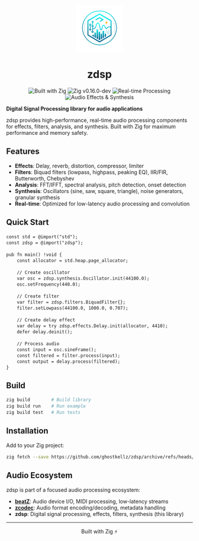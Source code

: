 <div align="center">
  <img src="assets/icons/zdsp.png" alt="zdsp logo" width="128" height="128" />
  <h1>zdsp</h1>

  ![Built with Zig](https://img.shields.io/badge/Built%20with-Zig-yellow?style=flat&logo=zig)
  ![Zig v0.16.0-dev](https://img.shields.io/badge/Zig-v0.16.0--dev-orange?style=flat)
  ![Real-time Processing](https://img.shields.io/badge/Real--time-Processing-blue?style=flat)
  ![Audio Effects & Synthesis](https://img.shields.io/badge/Audio-Effects%20%26%20Synthesis-green?style=flat)
</div>

**Digital Signal Processing library for audio applications**

zdsp provides high-performance, real-time audio processing components for effects, filters, analysis, and synthesis. Built with Zig for maximum performance and memory safety.

## Features

- **Effects**: Delay, reverb, distortion, compressor, limiter
- **Filters**: Biquad filters (lowpass, highpass, peaking EQ), IIR/FIR, Butterworth, Chebyshev
- **Analysis**: FFT/IFFT, spectral analysis, pitch detection, onset detection
- **Synthesis**: Oscillators (sine, saw, square, triangle), noise generators, granular synthesis
- **Real-time**: Optimized for low-latency audio processing and convolution

## Quick Start

```zig
const std = @import("std");
const zdsp = @import("zdsp");

pub fn main() !void {
    const allocator = std.heap.page_allocator;

    // Create oscillator
    var osc = zdsp.synthesis.Oscillator.init(44100.0);
    osc.setFrequency(440.0);

    // Create filter
    var filter = zdsp.filters.BiquadFilter{};
    filter.setLowpass(44100.0, 1000.0, 0.707);

    // Create delay effect
    var delay = try zdsp.effects.Delay.init(allocator, 4410);
    defer delay.deinit();

    // Process audio
    const input = osc.sineFrame();
    const filtered = filter.process(input);
    const output = delay.process(filtered);
}
```

## Build

```bash
zig build        # Build library
zig build run    # Run example
zig build test   # Run tests
```

## Installation

Add to your Zig project:

```bash
zig fetch --save https://github.com/ghostkellz/zdsp/archive/refs/heads/main.tar.gz
```

## Audio Ecosystem

zdsp is part of a focused audio processing ecosystem:

- **[beatZ](https://github.com/ghostkellz/beatz)**: Audio device I/O, MIDI processing, low-latency streams
- **[zcodec](https://github.com/ghostkellz/zcodec)**: Audio format encoding/decoding, metadata handling
- **zdsp**: Digital signal processing, effects, filters, synthesis (this library)

---

<div align="center">
  Built with Zig ⚡
</div>
